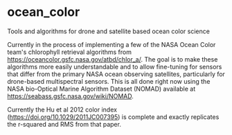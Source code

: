 # ocean_color
Tools and algorithms for drone and satellite based ocean color science

Currently in the process of implementing a few of the NASA Ocean Color team's chlorophyll retrieval algorithms from https://oceancolor.gsfc.nasa.gov/atbd/chlor_a/. The goal is to make these algorithms more easily understandable and to allow fine-tuning for sensors that differ from the primary NASA ocean observing satellites, particularly for drone-based multispectral sensors. This is all done right now using the NASA bio-Optical Marine Algorithm Dataset (NOMAD) available at https://seabass.gsfc.nasa.gov/wiki/NOMAD.

Currently the Hu et al 2012 color index (https://doi.org/10.1029/2011JC007395) is complete and exactly replicates the r-squared and RMS from that paper.
